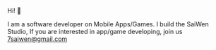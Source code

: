 Hi! 👋

I am a software developer on Mobile Apps/Games. 
I build the SaiWen Studio, If you are interested in app/game developing, join us 7saiwen@gmail.com
